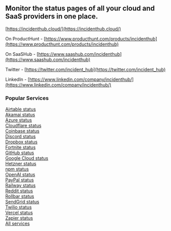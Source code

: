 ## Monitor the status pages of all your cloud and SaaS providers in one place. 

[https://incidenthub.cloud/](https://incidenthub.cloud/)

On ProductHunt - [https://www.producthunt.com/products/incidenthub](https://www.producthunt.com/products/incidenthub)

On SaaSHub - [https://www.saashub.com/incidenthub](https://www.saashub.com/incidenthub)

Twitter - [https://twitter.com/incident_hub](https://twitter.com/incident_hub)

LinkedIn - [https://www.linkedin.com/company/incidenthub/](https://www.linkedin.com/company/incidenthub/)

### Popular Services
[Airtable status](https://incidenthub.cloud/service/airtable)  
[Akamai status](https://incidenthub.cloud/service/akamai)  
[Azure status](https://incidenthub.cloud/service/azure)  
[Cloudflare status](https://incidenthub.cloud/service/cloudflare)  
[Coinbase status](https://incidenthub.cloud/service/coinbase)  
[Discord status](https://incidenthub.cloud/service/discord)  
[Dropbox status](https://incidenthub.cloud/service/dropbox)  
[Fortnite status](https://incidenthub.cloud/service/fortnite)  
[GitHub status](https://incidenthub.cloud/service/github)  
[Google Cloud status](https://incidenthub.cloud/service/googlecloudplatform)  
[Hetzner status](https://incidenthub.cloud/service/hetzner)  
[npm status](https://incidenthub.cloud/service/npm)  
[OpenAI status](https://incidenthub.cloud/service/openai)  
[PayPal status](https://incidenthub.cloud/service/paypal)  
[Railway status](https://incidenthub.cloud/service/railway)  
[Reddit status](https://incidenthub.cloud/service/reddit)  
[Rollbar status](https://incidenthub.cloud/service/rollbar)  
[SendGrid status](https://incidenthub.cloud/service/sendgrid)  
[Twilio status](https://incidenthub.cloud/service/twilio)  
[Vercel status](https://incidenthub.cloud/service/vercel)  
[Zapier status](https://incidenthub.cloud/service/zapier)  
[All services](https://incidenthub.cloud/services)
